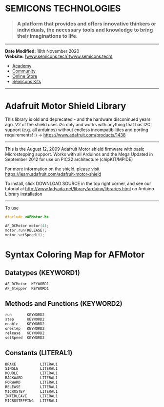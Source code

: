 # SEMICONS TECHNOLOGIES

> ### A platform that provides and offers innovative thinkers or individuals, the necessary tools and knowledge to bring their imaginations to life.

---

**Date Modified:** 18th November 2020  
**Website:** [www.semicons.tech](www.semicons.tech)

- [Academy](www.semicons.tech/academy)
- [Community](www.semicons.tech/community)
- [Online Store](www.semicons.tech/store)
- [Semicons Kits](www.semicons.tech/semicons-kits)

---

# Adafruit Motor Shield Library

This library is old and deprecated - and the hardware disconinued years ago. V2 of the shield uses i2c only and works with anything that has I2C support (e.g. all arduinos) without endless incompatibilities and porting requirements! :)
-> https://www.adafruit.com/products/1438

---

This is the August 12, 2009 Adafruit Motor shield firmware with basic Microstepping support. Works with all Arduinos and the Mega
Updated in September 2012 for use on PIC32 architecture (chipKIT/MPIDE)

For more information on the shield, please visit https://learn.adafruit.com/adafruit-motor-shield

To install, click DOWNLOAD SOURCE in the top right corner, and see our tutorial at http://www.ladyada.net/library/arduino/libraries.html on Arduino Library installation

---

To use

```c
#include <AFMotor.h>

AF_DCMotor motor(4);
motor.run(RELEASE);
motor.setSpeed(i);
```

# Syntax Coloring Map for AFMotor

## Datatypes (KEYWORD1)

```c
AF_DCMotor	KEYWORD1
AF_Stepper	KEYWORD1
```

## Methods and Functions (KEYWORD2)

```c
run	      KEYWORD2
step	  KEYWORD2
enable	  KEYWORD2
onestep	  KEYWORD2
release	  KEYWORD2
setSpeed  KEYWORD2
```

## Constants (LITERAL1)

```c
BRAKE	        LITERAL1
SINGLE	        LITERAL1
DOUBLE	        LITERAL1
BACKWARD	    LITERAL1
FORWARD	        LITERAL1
RELEASE	        LITERAL1
MICROSTEP	    LITERAL1
INTERLEAVE	    LITERAL1
MICROSTEPPING	LITERAL1
```
